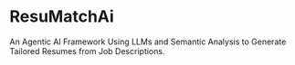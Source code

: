 # ResuMatchAi
An Agentic AI Framework Using LLMs and Semantic Analysis to Generate Tailored Resumes from Job Descriptions.
